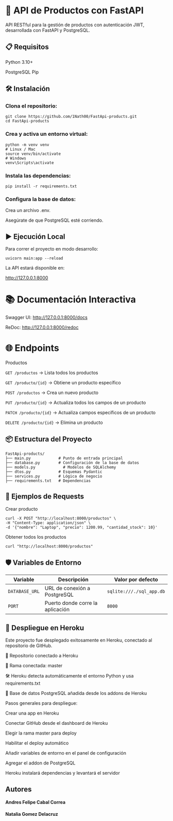 # 🚀 API de Productos con FastAPI
API RESTful para la gestión de productos con autenticación JWT, desarrollada con FastAPI y PostgreSQL.

## 📋 Requisitos
Python 3.10+

PostgreSQL
Pip

## 🛠 Instalación
### Clona el repositorio:
```
git clone https://github.com/1Nath00/FastApi-products.git
cd FastApi-products
```
### Crea y activa un entorno virtual:
```
python -m venv venv
# Linux / Mac
source venv/bin/activate
# Windows
venv\Scripts\activate
```
### Instala las dependencias:
```
pip install -r requirements.txt
```
### Configura la base de datos:

Crea un archivo .env.

Asegúrate de que PostgreSQL esté corriendo.

## ▶️ Ejecución Local
Para correr el proyecto en modo desarrollo:

```
uvicorn main:app --reload
```
La API estará disponible en:

http://127.0.0.1:8000

# 📚 Documentación Interactiva
Swagger UI: http://127.0.0.1:8000/docs

ReDoc: http://127.0.0.1:8000/redoc

# 🌐 Endpoints
Productos

`GET /productos` → Lista todos los productos

`GET /producto/{id}` → Obtiene un producto específico

`POST /productos` → Crea un nuevo producto

`PUT /producto/{id}` → Actualiza todos los campos de un producto

`PATCH /producto/{id}` → Actualiza campos específicos de un producto

`DELETE /producto/{id}` → Elimina un producto

## 📦 Estructura del Proyecto
```
FastApi-products/
├── main.py            # Punto de entrada principal
├── database.py        # Configuración de la base de datos
├── models.py            # Modelos de SQLAlchemy
├── dtos.py            # Esquemas Pydantic
├── services.py        # Lógica de negocio
├── requirements.txt   # Dependencias
```

## 📄 Ejemplos de Requests

Crear producto
```
curl -X POST "http://localhost:8000/productos" \
-H "Content-Type: application/json" \
-d '{"nombre": "Laptop", "precio": 1200.99, "cantidad_stock": 10}'
```

Obtener todos los productos

```
curl "http://localhost:8000/productos"
```
## 🛡️ Variables de Entorno
| Variable      | Descripción                      | Valor por defecto         |
|---------------|----------------------------------|----------------------------|
| `DATABASE_URL`| URL de conexión a PostgreSQL     | `sqlite:///./sql_app.db`  |
| `PORT`        | Puerto donde corre la aplicación | `8000`                    |

## 🚢 Despliegue en Heroku
Este proyecto fue desplegado exitosamente en Heroku, conectado al repositorio de GitHub.

🔗 Repositorio conectado a Heroku

🌱 Rama conectada: master

🛠 Heroku detecta automáticamente el entorno Python y usa requirements.txt

🧩 Base de datos PostgreSQL añadida desde los addons de Heroku

Pasos generales para despliegue:

Crear una app en Heroku

Conectar GitHub desde el dashboard de Heroku

Elegir la rama master para deploy

Habilitar el deploy automático

Añadir variables de entorno en el panel de configuración

Agregar el addon de PostgreSQL

Heroku instalará dependencias y levantará el servidor


## Autores
#### Andres Felipe Cabal Correa
#### Natalia Gomez Delacruz
